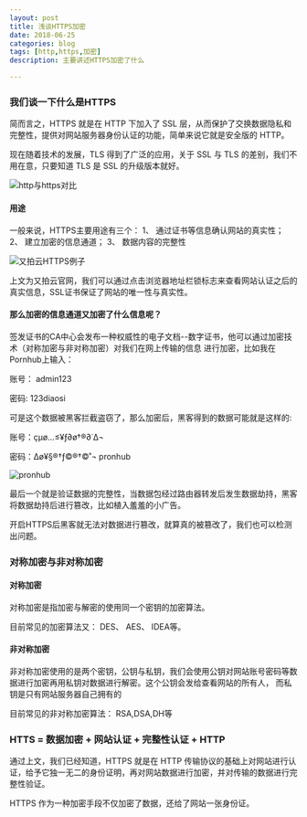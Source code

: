 ```yaml
---
layout: post
title: 浅谈HTTPS加密
date: 2018-06-25
categories: blog
tags: [http,https,加密]
description: 主要讲述HTTPS加密了什么

---
```



### 我们谈一下什么是HTTPS

简而言之，HTTPS 就是在 HTTP 下加入了 SSL 层，从而保护了交换数据隐私和完整性，提供对网站服务器身份认证的功能，简单来说它就是安全版的 HTTP。

现在随着技术的发展，TLS 得到了广泛的应用，关于 SSL 与 TLS 的差别，我们不用在意，只要知道 TLS 是 SSL 的升级版本就好。

![http与https对比](https://raw.githubusercontent.com/gaoy13800/gaoy13800.GitHub.io/master/_mdimg/httpsEncrypt.png)


#### 用途

一般来说，HTTPS主要用途有三个：
	1、 通过证书等信息确认网站的真实性；
	2、 建立加密的信息通道；
	3、 数据内容的完整性
	
![又拍云HTTPS例子](https://raw.githubusercontent.com/gaoy13800/gaoy13800.GitHub.io/master/_mdimg/httpsExample.jpg)

上文为又拍云官网，我们可以通过点击浏览器地址栏锁标志来查看网站认证之后的真实信息，SSL证书保证了网站的唯一性与真实性。

#### 那么加密的信息通道又加密了什么信息呢？

签发证书的CA中心会发布一种权威性的电子文档--数字证书，他可以通过加密技术（对称加密与非对称加密）对我们在网上传输的信息
进行加密，比如我在Pornhub上输入：

账号： admin123

密码: 123diaosi

可是这个数据被黑客拦截盗窃了，那么加密后，黑客得到的数据可能就是这样的:

账号：çµø…≤¥ƒ∂ø†®∂˙∆¬
 
密码：∆ø¥§®†ƒ©®†©˚¬  pronhub

![pronhub](https://raw.githubusercontent.com/gaoy13800/gaoy13800.GitHub.io/master/_mdimg/pronhub.png)

最后一个就是验证数据的完整性，当数据包经过路由器转发后发生数据劫持，黑客将数据劫持后进行篡改，比如植入羞羞的小广告。

开启HTTPS后黑客就无法对数据进行篡改，就算真的被篡改了，我们也可以检测出问题。

### 对称加密与非对称加密

#### 对称加密

对称加密是指加密与解密的使用同一个密钥的加密算法。 

目前常见的加密算法又： DES、 AES、 IDEA等。

#### 非对称加密

非对称加密使用的是两个密钥，公钥与私钥，我们会使用公钥对网站账号密码等数据进行加密再用私钥对数据进行解密。这个公钥会发给查看网站的所有人，
而私钥是只有网站服务器自己拥有的

目前常见的非对称加密算法： RSA,DSA,DH等

### HTTS = 数据加密 + 网站认证 + 完整性认证 + HTTP


通过上文，我们已经知道，HTTPS 就是在 HTTP 传输协议的基础上对网站进行认证，给予它独一无二的身份证明，再对网站数据进行加密，并对传输的数据进行完整性验证。

HTTPS 作为一种加密手段不仅加密了数据，还给了网站一张身份证。

